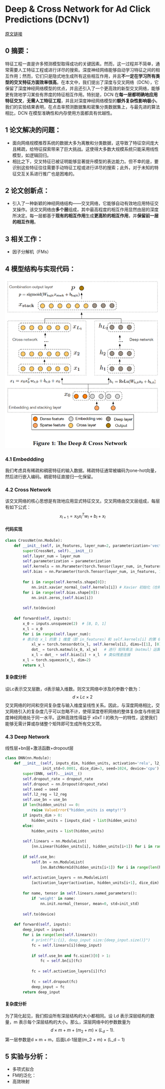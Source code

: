 # Deep & Cross Network for Ad Click Predictions (DCNv1)
[原文链接](https://arxiv.org/abs/1708.05123)
## 0 摘要：
特征工程一直是许多预测模型取得成功的关键因素。然而，这一过程并不简单，通常需要人工特征工程或进行详尽的搜索。深度神经网络能够自动学习特征之间的相互作用；然而，它们只是隐式地生成所有这些相互作用，并且**不一定在学习所有类型的交叉特征方面效率很高**。在本文中，我们提出了深度与交叉网络（DCN），它保留了深度神经网络模型的优点，并且还引入了一个更高效的新型交叉网络，能够更有效地学习某些有界度的特征相互作用。特别是，DCN 在**每一层都明确地应用特征交叉**，**无需人工特征工程**，并且对深度神经网络模型的**额外复杂性影响极小**。我们的实验结果表明，在点击率预测数据集和密集分类数据集上，与最先进的算法相比，DCN 在模型准确性和内存使用方面都具有优越性。
## 1 论文解决的问题：
* 面向网络规模推荐系统的数据大多为离散和分类数据，这导致了特征空间庞大且稀疏，给特征探索带来了巨大挑战。这使得大多数大规模系统只能采用线性模型，如逻辑回归。
* 相比之下，交叉特征已被证明能够显著提升模型的表达能力。但不幸的是，要识别这些特征往往需要手动特征工程或进行详尽的搜索；此外，对于未知的特征交互关系进行推广也是困难的。
## 2 论文创新点：
* 引入了一种新颖的神经网络结构——交叉网络，它能够自动有效地应用特征交叉操作。该交叉网络由**多个层**组成，其中最高程度的相互作用显然由层的深度所决定。每一层都基于**现有的相互作用**生成**更高阶的相互作用**，并**保留前一层的相互作用**。
## 3 相关工作：
* 因子分解机（FMs）
## 4 模型结构与实现代码：
![输入图片说明](/imgs/2025-07-06/50vPq9ZicRMCxKcP.png)
### 4.1 Embeddding
我们考虑具有稀疏和稠密特征的输入数据。稀疏特征通常被编码为one-hot向量，然后进行嵌入编码。稠密特征直接归一化保留。
### 4.2 Cross Network
该交叉网络的核心思想是有效地应用显式特征交叉。交叉网络由交叉层组成，每层有如下公式：
$$x_{l+1}=x_{0}x_{l}^Tw_{l}+b_{l}+x_{l}$$
#### 代码实现
```Python
class CrossNet(nn.Module):  
    def __init__(self, in_features, layer_num=2, parameterization='vector', seed=1024, device='cpu'):  
        super(CrossNet, self).__init__()  
        self.layer_num = layer_num  
        self.parameterization = parameterization  
        self.kernels = nn.Parameter(torch.Tensor(layer_num, in_features, 1)) #  创建一个可学习的参数张量，形状为 (layer_num, in_features, 1) 
        self.bias = nn.Parameter(torch.Tensor(layer_num, in_features, 1))  
  
        for i in range(self.kernels.shape[0]):  
            nn.init.xavier_normal_(self.kernels[i]) # Xavier 初始化（也称为 Glorot 初始化）旨在解决深度神经网络中梯度消失和梯度爆炸的问题。  
        for i in range(self.bias.shape[0]):  
            nn.init.zeros_(self.bias[i])  
  
        self.to(device)  
  
    def forward(self, inputs):  
        x_0 = inputs.unsqueeze(2)  # [B, D, 1]  
        x_l = x_0  
        for i in range(self.layer_num):  
        # 表示在 x_l 的第 1 维度（即 in_features）和 self.kernels[i] 的第 0 维度（即 in_features）之间进行求和运算（类似矩阵乘法中的内积操作）。
            xl_w = torch.tensordot(x_l, self.kernels[i], dims=[[1], [0]])  # [B, 1, 1] 
            dot_ = torch.matmul(x_0, xl_w)   # 进行 矩阵乘法（matmul）运算
            x_l = dot_ + self.bias[i] + x_l  # 类似残差连接
        x_l = torch.squeeze(x_l, dim=2)  
        return x_l
```
#### 复杂度分析
设Lc表示交叉层数，d表示输入维数。则交叉网络中涉及的参数个数为：
$$d×Lc×2$$交叉网络的时间和空间复杂度与输入维度呈线性关系。因此，与深度网络相比，交叉网络引入的复杂度几乎可以忽略不计，使得深度卷积网络的整体复杂度与传统深度神经网络处于同一水平。这种高效性得益于 x0xT  l 的秩为一的特性，这使我们能够无需计算或存储整个矩阵即可生成所有交叉项。
### 4.3 Deep Network
线性层+bn层+激活函数+dropout层
```Python
class DNN(nn.Module):  
    def __init__(self, inputs_dim, hidden_units, activation='relu', l2_reg=0, dropout_rate=0, use_bn=False,  
                 init_std=0.0001, dice_dim=3, seed=1024, device='cpu'):  
        super(DNN, self).__init__()  
        self.dropout_rate = dropout_rate  
        self.dropout = nn.Dropout(dropout_rate)  
        self.seed = seed  
        self.l2_reg = l2_reg  
        self.use_bn = use_bn  
        if len(hidden_units) == 0:  
            raise ValueError("hidden_units is empty!!")  
        if inputs_dim > 0:  
            hidden_units = [inputs_dim] + list(hidden_units)  
        else:  
            hidden_units = list(hidden_units)  
  
        self.linears = nn.ModuleList(  
            [nn.Linear(hidden_units[i], hidden_units[i+1]) for i in range(len(hidden_units) - 1)])  
  
        if self.use_bn:  
            self.bn = nn.ModuleList(  
                [nn.BatchNorm1d(hidden_units[i+1]) for i in range(len(hidden_units) - 1)])  
  
        self.activation_layers = nn.ModuleList(  
            [activation_layer(activation, hidden_units[i+1], dice_dim) for i in range(len(hidden_units) - 1)])  
  
        for name, tensor in self.linears.named_parameters():  
            if 'weight' in name:  
                nn.init.normal_(tensor, mean=0, std=init_std)  
  
        self.to(device)  
  
    def forward(self, inputs):  
        deep_input = inputs  
        for i in range(len(self.linears)):  
            # print(f"i:{i}, deep_input size:{deep_input.size()}")  
            fc = self.linears[i](deep_input)  
  
            if self.use_bn and fc.size()[0] > 1:  
                fc = self.bn[i](fc)  
  
            fc = self.activation_layers[i](fc)  
  
            fc = self.dropout(fc)  
            deep_input = fc  
        return deep_input
```
#### 复杂度分析
为了简化起见，我们假设所有深层结构的大小都相同。设 Ld 表示深层结构的数量，m 表示每个深层结构的大小。那么，深层网络中的参数数量为
$$d × m + m + (m_2 + m) × (L_d − 1).$$第一层参数是d × m + m，后面Ld-1层是(m_2 + m) × (L_d − 1)

## 5 实验与分析：
-   多项式拟合
-   FM的泛化：
-   高效映射
<!--stackedit_data:
eyJoaXN0b3J5IjpbMTY0MDUxOTk3Myw2Njc3ODI2OTcsMTQ3Mj
M3MDc4NiwtNjYzNjgxMjEwLC05ODQ1MDkyMzYsLTE5ODA0NzEz
NTksLTc5ODMwNjU2NCwtMTg5NjI4NjE1NSwtMTMxMDkyMDA2NS
wzOTAxODE0NzgsMjYyNDkzNTkzLDQ0MDkwNTYxOV19
-->